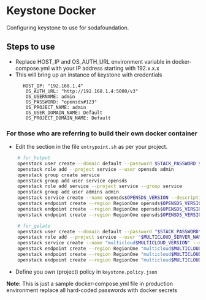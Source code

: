 # Keystone Docker

 Configuring keystone to use for sodafoundation.

## Steps to use

* Replace HOST_IP and OS_AUTH_URL environment variable in docker-compose.yml with your IP address starting with 192.x.x.x
* This will bring up an instance of keystone with credentials
```
      HOST_IP: "192.168.1.4"
       OS_AUTH_URL: "http://192.168.1.4:5000/v3"
       OS_USERNAME: admin
       OS_PASSWORD: "opensds#123"
       OS_PROJECT_NAME: admin
       OS_USER_DOMAIN_NAME: Default
       OS_PROJECT_DOMAIN_NAME: Default
```

### For those who are referring to build their own docker container

* Edit the section in the file ```entrypoint.sh``` as per your project.

```bash
    # for_hotpot
    openstack user create --domain default --password $STACK_PASSWORD $OPENSDS_SERVER_NAME
    openstack role add --project service --user opensds admin
    openstack group create service
    openstack group add user service opensds
    openstack role add service --project service --group service
    openstack group add user admins admin
    openstack service create --name opensds$OPENSDS_VERSION --description "OpenSDS Block Storage" opensds$OPENSDS_VERSION
    openstack endpoint create --region RegionOne opensds$OPENSDS_VERSION public http://$HOST_IP:50040/$OPENSDS_VERSION/%\(tenant_id\)s
    openstack endpoint create --region RegionOne opensds$OPENSDS_VERSION internal http://$HOST_IP:50040/$OPENSDS_VERSION/%\(tenant_id\)s
    openstack endpoint create --region RegionOne opensds$OPENSDS_VERSION admin http://$HOST_IP:50040/$OPENSDS_VERSION/%\(tenant_id\)s

    # for_gelato
    openstack user create --domain default --password "$STACK_PASSWORD" "$MULTICLOUD_SERVER_NAME"
    openstack role add --project service --user "$MULTICLOUD_SERVER_NAME" admin
    openstack service create --name "multicloud$MULTICLOUD_VERSION" --description "Multi-cloud Block Storage" "multicloud$MULTICLOUD_VERSION"
    openstack endpoint create --region RegionOne "multicloud$MULTICLOUD_VERSION" public "http://$HOST_IP:8089/$MULTICLOUD_VERSION/%(tenant_id)s"
    openstack endpoint create --region RegionOne "multicloud$MULTICLOUD_VERSION" internal "http://$HOST_IP:8089/$MULTICLOUD_VERSION/%(tenant_id)s"
    openstack endpoint create --region RegionOne "multicloud$MULTICLOUD_VERSION" admin "http://$HOST_IP:8089/$MULTICLOUD_VERSION/%(tenant_id)s"
```

* Define you own (project) policy in ```keystone.policy.json```

**Note:**  This is just a sample docker-compose.yml file in production environment replace all hard-coded passwords with docker secrets
